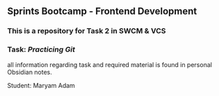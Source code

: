 ## Sprints Bootcamp - Frontend Development
### This is a repository for Task 2 in SWCM & VCS

### Task: _Practicing Git_
all information regarding task and required material is found in personal Obsidian notes.

Student: Maryam Adam
